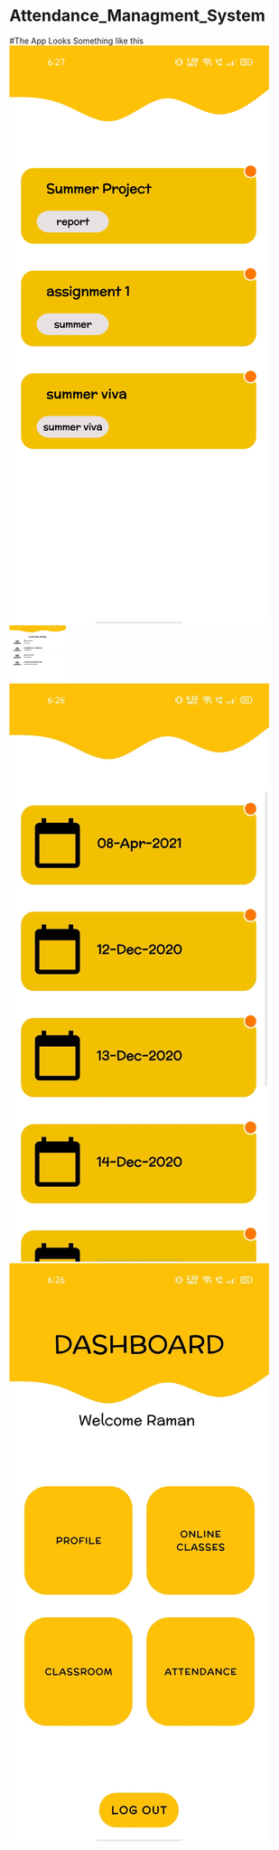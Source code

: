 # Attendance_Managment_System
#The App Looks Something like this
![](./Assets/Scrrenshot_1.jpeg)
<img src="/Assets/Scrrenshot_2.jpeg" width="100" height="100">
![](./Assets/Scrrenshot_3.jpeg)
![](./Assets/Scrrenshot_4.jpeg)
